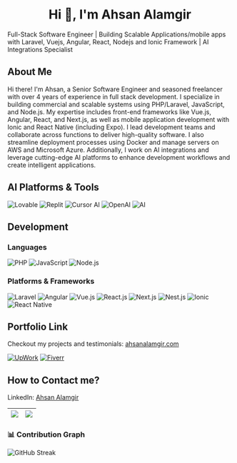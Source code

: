 <h1 align="center">Hi 👋, I'm Ahsan Alamgir</h1>
Full-Stack Software Engineer | Building Scalable Applications/mobile apps with Laravel, Vuejs, Angular, React, Nodejs and Ionic Framework | AI Integrations Specialist

## About Me

Hi there! I'm Ahsan, a Senior Software Engineer and seasoned freelancer with over 4 years of experience in full stack development. I specialize in building commercial and scalable systems using PHP/Laravel, JavaScript, and Node.js. My expertise includes front-end frameworks like Vue.js, Angular, React, and Next.js, as well as mobile application development with Ionic and React Native (including Expo). I lead development teams and collaborate across functions to deliver high-quality software. I also streamline deployment processes using Docker and manage servers on AWS and Microsoft Azure. Additionally, I work on AI integrations and leverage cutting-edge AI platforms to enhance development workflows and create intelligent applications.

## AI Platforms & Tools

![Lovable](https://img.shields.io/badge/Lovable-%23FF6B6B.svg?style=for-the-badge&logo=heart&logoColor=white)
![Replit](https://img.shields.io/badge/Replit-%23000000.svg?style=for-the-badge&logo=replit&logoColor=white)
![Cursor AI](https://img.shields.io/badge/Cursor_AI-%23000000.svg?style=for-the-badge&logo=cursor&logoColor=white)
![OpenAI](https://img.shields.io/badge/OpenAI-%23412991.svg?style=for-the-badge&logo=openai&logoColor=white)
![AI](https://img.shields.io/badge/AI_Integrations-%23FF6B6B.svg?style=for-the-badge&logo=robot&logoColor=white)

## Development

### Languages

![PHP](https://img.shields.io/badge/php-%23777BB4.svg?style=for-the-badge&logo=php&logoColor=white)
![JavaScript](https://img.shields.io/badge/javascript-%23F7DF1E.svg?style=for-the-badge&logo=javascript&logoColor=black)
![Node.js](https://img.shields.io/badge/node.js-%23339933.svg?style=for-the-badge&logo=nodedotjs&logoColor=white)

### Platforms & Frameworks

![Laravel](https://img.shields.io/badge/laravel-%23FF2D20.svg?style=for-the-badge&logo=laravel&logoColor=white)
![Angular](https://img.shields.io/badge/angular-%23DD0031.svg?style=for-the-badge&logo=angular&logoColor=white)
![Vue.js](https://img.shields.io/badge/vuejs-%234FC08D.svg?style=for-the-badge&logo=vuedotjs&logoColor=white)
![React.js](https://img.shields.io/badge/react-%2361DAFB.svg?style=for-the-badge&logo=react&logoColor=black)
![Next.js](https://img.shields.io/badge/next.js-%23000000.svg?style=for-the-badge&logo=nextdotjs&logoColor=white)
![Nest.js](https://img.shields.io/badge/nestjs-%23E0234E.svg?style=for-the-badge&logo=nestjs&logoColor=white)
![Ionic](https://img.shields.io/badge/ionic-%234D8AFF.svg?style=for-the-badge&logo=ionic&logoColor=white)
![React Native](https://img.shields.io/badge/react%20native-%2361DAFB.svg?style=for-the-badge&logo=react&logoColor=black)

## Portfolio Link

Checkout my projects and testimonials: <a href="https://ahsanalamgir.com/" target="_blank" rel="noopener noreferrer">ahsanalamgir.com</a>

[![UpWork](https://img.shields.io/badge/upwork-%23336B87.svg?style=for-the-badge&logo=upwork&logoColor=white)](https://www.upwork.com/freelancers/~01c8259b2408bb87e8?mp_source=share)
[![Fiverr](https://img.shields.io/badge/fiverr-%2311B468.svg?style=for-the-badge&logo=fiverr&logoColor=white)](https://www.fiverr.com/s/BRKpYxb)

## How to Contact me?

LinkedIn: <a href="https://www.linkedin.com/in/ahsan-alamgir/" target="_blank" rel="noopener noreferrer">Ahsan Alamgir</a>

| <img src="https://github-profile-summary-cards.vercel.app/api/cards/profile-details?username=ahsanalamgir14&theme=default" /> | <img src="https://github-profile-summary-cards.vercel.app/api/cards/most-commit-language?username=ahsanalamgir14&theme=default" /> |
| ----------------------------------------------------------------------------------------------------------------------------- | ---------------------------------------------------------------------------------------------------------------------------------- |

### 📊 Contribution Graph

![GitHub Streak](https://github-readme-streak-stats.vercel.app/?user=ahsanalamgir14&theme=default&hide_border=true&count_private=true)
